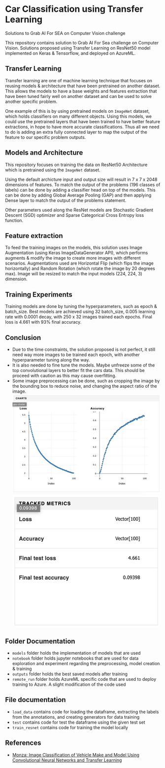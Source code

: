 # Car Classification using Transfer Learning
Solutions to Grab AI For SEA on Computer Vision challenge

This repository contains solution to Grab AI For Sea challenge on Computer Vision. Solutions proposed using Transfer Learning on ResNet50 model implemented on Keras & Tensorflow, and deployed on AzureML.

## Transfer Learning
Transfer learning are one of machine learning technique that focuses on reusing models & architecture that have been pretrained on another dataset. This allows the models to have a base weights and features extraction that have been tuned fairly well on another dataset and can be used to solve another specific problem.

One example of this is by using pretrained models on `ImageNet` dataset, which holds classifiers on many different objects. Using this models, we could use the pretrained layers that have been trained to have better feature extractions, in hope to have more accurate classifications. Thus all we need to do is adding an extra fully connected layer to map the output of the feature to our specific problem outputs.

## Models and Architecture
This repository focuses on training the data on ResNet50 Architecture which is pretrained using the `ImageNet` dataset.

Using the default archicture input and output size will result in 7 x 7 x 2048 dimensions of features. To match the output of the problems (196 classes of labels) can be done by adding a classifier head on top of the models. This can be done by adding Global Average Pooling (GAP) and then applying Dense layer to match the output of the problems statement.

Other parameters used along the ResNet models are Stochastic Gradient Descent (SGD) optimizer and Sparse Categorical Cross Entropy loss function.

## Feature extraction
To feed the training images on the models, this solution uses Image Augmentation (using Keras ImageDataGenerator API), which performs augments & modify the image to create more images with different scenarios. Augmentations used are Horizontal Flip (which flips the image horizontally) and Random Rotation (which rotate the image by 20 degrees max). Image will be resized to match the input models (224, 224, 3) dimension.

## Training Experiments
Training models are done by tuning the hyperparameters, such as epoch & batch_size. Best models are achieved using 32 batch_size, 0.005 learning rate with 0.0001 decay, with 250 x 32 images trained each epochs. Final loss is 4.661 with 93% final accuracy.

## Conclusion
- Due to the time constraints, the solution proposed is not perfect, it still need way more images to be trained each epoch, with another hyperparameter tuning along the way.
- It is also needed to fine tune the models. Maybe unfreeze some of the top convolutional layers to better fit the cars data. This should be proceed with caution as this may cause overfitting.
- Some image preprocessing can be done, such as cropping the image by the bounding box to reduce noise, and changing the aspect ratio of the image.
![](loss_accuracy_per_epoch.jpg)
![](final_loss_accuracy.jpg)

## Folder Documentation
- `models`  folder holds the implementation of models that are used
- `notebook` folder holds jupyter notebooks that are used for data exploration and experiment regarding the preprocessing, model creation & training
- `outputs` folder holds the best saved models after training
- `remote_run` folder holds AzureML specific code that are used to deploy training to Azure. A slight modification of the code used

## File documentation
- `load_data` contains code for loading the dataframe, extracting the labels from the annotations, and creating generators for data training
- `test` contains code for test the dataframe using the given test set
- `train_resnet` contains code for training the model locally

## References
- [Monza: Image Classification of Vehicle Make and Model Using Convolutional
Neural Networks and Transfer Learning](http://cs231n.stanford.edu/reports/2015/pdfs/lediurfinal.pdf)
